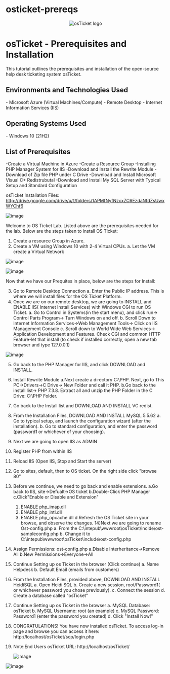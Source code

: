 # osticket-prereqs

<p align="center">
<img src="https://i.imgur.com/Clzj7Xs.png" alt="osTicket logo"/>
</p>

<h1>osTicket - Prerequisites and Installation</h1>
This tutorial outlines the prerequisites and installation of the open-source help desk ticketing system osTicket.<br />


<h2>Environments and Technologies Used</h2>
- Microsoft Azure (Virtual Machines/Compute)
- Remote Desktop
- Internet Information Services (IIS)

<h2>Operating Systems Used </h2>
- Windows 10</b> (21H2)

<h2>List of Prerequisites</h2>
-Create a Virtual Machine in Azure 
  -Create a Resource Group
-Installing PHP Manager System for IIS
-Download and Install the Rewrite Module
-Download of Zip file PHP under C Drive
-Download and Install Microsoft Visual C+ Redistrubutal 
-Download and Install My SQL Server with Typical Setup and Standard Configuration

osTicket Installation Files:
http://drive.google.com/drive/u/1/folders/1APMfNyfNzcxZC6EzdaNfdZsUwxWYChf6

![image](https://github.com/mroesberry988/osticket-prereqs/assets/134666751/9267e7e1-42c8-4709-8a10-9e618bef2faf)


Welcome to OS Ticket Lab. Listed above are the prerequisites needed for the lab. Below are the steps taken to install OS Ticket:

1) Create a resource Group in Azure.
2) Create a VM using Windows 10 with 2-4 Virtual CPUs.
   a. Let the VM create a Virtual Network

![image](https://github.com/mroesberry988/osticket-prereqs/assets/134666751/911952b2-0af2-4758-8e14-1a9ef14041d3)

![image](https://github.com/mroesberry988/osticket-prereqs/assets/134666751/f2c2f459-f71b-4d00-9631-d2e141a23972)


Now that we have our Prequites in place, below are the steps for Install:

3) Go to Remote Desktop Connection
   a. Enter the Public IP address. This is where we will install files for the OS Ticket Platform.
4) Once we are on our remote desktop, we are going to INSTALL and ENABLE IIS( Internet Install Services) with Windows CGI to run OS Ticket.
   a. Go to Control in Systems(in the start menu), and click run-> Control Parts Program-> Turn Windows on and off.
   b. Scroll Down to Internet Information Services->Web Management Tools-> Click on IIS Management Console
   c. Scroll down to World Wide Web Services-> Application Development and Features. Check CGI and common HTTP Feature-let that install (to check if installed correctly, open a new tab browser and type 127.0.0.1)

![image](https://github.com/mroesberry988/osticket-prereqs/assets/134666751/fde07ccc-33af-4de4-89e6-fa3bc25902fb)


5) Go back to the PHP Manager for IIS, and click DOWNLOAD and INSTALL.
6) Install Rewrite Module
   a.Next create a directory C:\\PHP. Next, go to This PC->Drivers->C Drive-> New Folder and call it PHP.
   b.Go back to the install list-> PHP 7.3.8. Extract all and unzip the PHP Folder in the C Drive: C:\\PHP Folder.
7) Go back to the Install list and DOWNLOAD AND INSTALL VC redist.
8) From the Installation Files, DOWNLOAD AND INSTALL MySQL 5.5.62
   a. Go to typical setup, and launch the configuration wizard (after the installation).
   b. Go to standard configuration, and enter the password (password1 or whichever of your choosing).
9) Next we are going to open IIS as ADMIN
10) Register PHP from within IIS
11) Reload IIS (Open IIS, Stop and Start the server)
12) Go to sites, default, then to OS ticket. On the right side click "browse 80"
13) Before we continue, we need to go back and enable extensions.
    a.Go back to IIS, site->Defualt->OS ticket
    b.Double-Click PHP Manager
    c.Click"Enable or Disable and Extension"
      1. ENABLE php_imap.dll
      2. ENABLE php_intl.dll
      3. ENABLE php_opcache dll
    d.Refresh the OS Ticket site in your browse, and observe the changes.
14)Next we are going to rename Ost-config.php
   a. From the C:\intepub\wwwroot\osTicket\inclde\ost-sampleconfig.php
   b. Change it to C:\intepub\wwwroot\osTicket\include\ost-config.php
15) Assign Permissions: ost-config.php
    a.Disable Interheritance->Remove All
    b.New Permissions->Everyone->All
16) Continue Setting up os Ticket in the browser (Click continue)
    a. Name Helpdesk
    b. Default Email (emails from customers)
17) From the Installation Files, provided above, DOWNLOAD AND INSTALL HeidiSQL
    a. Open Heidi SQL
    b. Create a new session, root/Password1( or whichever password you chose previously).
    c. Connect the session
    d. Create a database called "osTicket"
18) Continue Setting up os Ticket in the browser
    a. MySQL Database: osTicket
    b. MySQL Username: root (an example)
    c. MySQL Password: Password1 (enter the password you created)
    d. Click "Install Now!"
19) CONGRATULATIONS! You have now installed osTicket. To access log-in page and browse you can access it here: http://localhost/osTicket/scp/login.php
20) Note:End Users osTicket URL: http://localhost/osTicket/

    ![image](https://github.com/mroesberry988/osticket-prereqs/assets/134666751/4d55c627-e589-4067-a952-47af4bfa903e)





![image](https://github.com/mroesberry988/osticket-prereqs/assets/134666751/9267e7e1-42c8-4709-8a10-9e618bef2faf)



